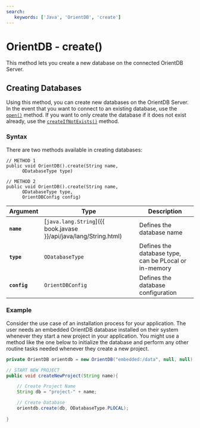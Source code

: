 ```yaml
---
search:
   keywords: ['Java', 'OrientDB', 'create']
---
```


# OrientDB - create()

This method lets you create a new database on the connected OrientDB Server.

## Creating Databases

Using this method, you can create new databases on the OrientDB Server.  In the event that you want to connect to an existing database, use the [`open()`](open.md) method.  If you want to only create the database if it does not exist already, use the [`createIfNotExists()`](createIfNotExists.md) method.

### Syntax

There are two methods available in creating databases:

```
// METHOD 1
public void OrientDB().create(String name,
      ODatabaseType type)

// METHOD 2
public void OrientDB().create(String name,
      ODatabaseType type,
	  OrientDBConfig config)
```

| Argument | Type | Description |
|---|---|---|
| **`name`** | [`java.lang.String`]({{ book.javase }}/api/java/lang/String.html) | Defines the database name |
| **`type`** | `ODatabaseType` | Defines the database type, can be PLocal or in-memory |
| **`config`** | `OrientDBConfig` | Defines the database configuration |

### Example

Consider the use case of an installation process for your application.  The user needs an embedded OrientDB database installed on their system whenever they start a new project in your application.  You might use a method like the one below to initialize the database and perform any other routine tasks needed whenever they create a new project. 

```java
private OrientDB orientdb = new OrientDB("embedded:/data", null, null);

// START NEW PROJECT
public void createNewProject(String name){

	// Create Project Name
	String db = "project-" + name;

	// Create Database
	orientdb.create(db, ODatabaseType.PLOCAL);
		
}
```


